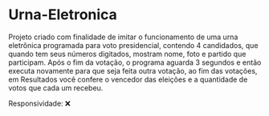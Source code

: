# Urna-Eletronica

Projeto criado com finalidade de imitar o funcionamento de uma urna eletrônica programada para voto presidencial, contendo 4 candidados,
que quando tem seus números digitados, mostram nome, foto e partido que participam. Após o fim da votação, o programa aguarda 3 segundos
e então executa novamente para que seja feita outra votação, ao fim das votações, em Resultados você confere o vencedor das eleições e a 
quantidade de votos que cada um recebeu.

Responsividade: ❌
